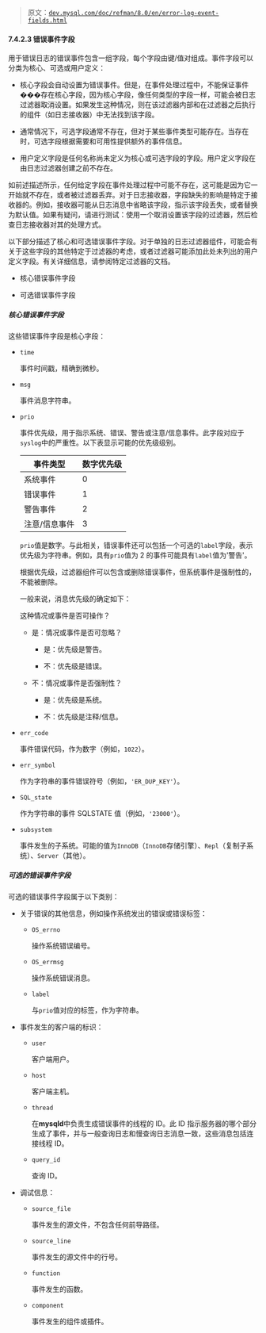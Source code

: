 > 原文：[`dev.mysql.com/doc/refman/8.0/en/error-log-event-fields.html`](https://dev.mysql.com/doc/refman/8.0/en/error-log-event-fields.html)

#### 7.4.2.3 错误事件字段

用于错误日志的错误事件包含一组字段，每个字段由键/值对组成。事件字段可以分类为核心、可选或用户定义：

+   核心字段会自动设置为错误事件。但是，在事件处理过程中，不能保证事件���存在核心字段，因为核心字段，像任何类型的字段一样，可能会被日志过滤器取消设置。如果发生这种情况，则在该过滤器内部和在过滤器之后执行的组件（如日志接收器）中无法找到该字段。

+   通常情况下，可选字段通常不存在，但对于某些事件类型可能存在。当存在时，可选字段根据需要和可用性提供额外的事件信息。

+   用户定义字段是任何名称尚未定义为核心或可选字段的字段。用户定义字段在由日志过滤器创建之前不存在。

如前述描述所示，任何给定字段在事件处理过程中可能不存在，这可能是因为它一开始就不存在，或者被过滤器丢弃。对于日志接收器，字段缺失的影响是特定于接收器的。例如，接收器可能从日志消息中省略该字段，指示该字段丢失，或者替换为默认值。如果有疑问，请进行测试：使用一个取消设置该字段的过滤器，然后检查日志接收器对其的处理方式。

以下部分描述了核心和可选错误事件字段。对于单独的日志过滤器组件，可能会有关于这些字段的其他特定于过滤器的考虑，或者过滤器可能添加此处未列出的用户定义字段。有关详细信息，请参阅特定过滤器的文档。

+   核心错误事件字段

+   可选错误事件字段

##### 核心错误事件字段

这些错误事件字段是核心字段：

+   `time`

    事件时间戳，精确到微秒。

+   `msg`

    事件消息字符串。

+   `prio`

    事件优先级，用于指示系统、错误、警告或注意/信息事件。此字段对应于`syslog`中的严重性。以下表显示可能的优先级级别。

    | 事件类型 | 数字优先级 |
    | --- | --- |
    | 系统事件 | 0 |
    | 错误事件 | 1 |
    | 警告事件 | 2 |
    | 注意/信息事件 | 3 |

    `prio`值是数字。与此相关，错误事件还可以包括一个可选的`label`字段，表示优先级为字符串。例如，具有`prio`值为 2 的事件可能具有`label`值为'警告'。

    根据优先级，过滤器组件可以包含或删除错误事件，但系统事件是强制性的，不能被删除。

    一般来说，消息优先级的确定如下：

    这种情况或事件是否可操作？

    +   是：情况或事件是否可忽略？

        +   是：优先级是警告。

        +   不：优先级是错误。

    +   不：情况或事件是否强制性？

        +   是：优先级是系统。

        +   不：优先级是注释/信息。

+   `err_code`

    事件错误代码，作为数字（例如，`1022`）。

+   `err_symbol`

    作为字符串的事件错误符号（例如，`'ER_DUP_KEY'`）。

+   `SQL_state`

    作为字符串的事件 SQLSTATE 值（例如，`'23000'`）。

+   `subsystem`

    事件发生的子系统。可能的值为`InnoDB`（`InnoDB`存储引擎）、`Repl`（复制子系统）、`Server`（其他）。

##### 可选的错误事件字段

可选的错误事件字段属于以下类别：

+   关于错误的其他信息，例如操作系统发出的错误或错误标签：

    +   `OS_errno`

        操作系统错误编号。

    +   `OS_errmsg`

        操作系统错误消息。

    +   `label`

        与`prio`值对应的标签，作为字符串。

+   事件发生的客户端的标识：

    +   `user`

        客户端用户。

    +   `host`

        客户端主机。

    +   `thread`

        在**mysqld**中负责生成错误事件的线程的 ID。此 ID 指示服务器的哪个部分生成了事件，并与一般查询日志和慢查询日志消息一致，这些消息包括连接线程 ID。

    +   `query_id`

        查询 ID。

+   调试信息：

    +   `source_file`

        事件发生的源文件，不包含任何前导路径。

    +   `source_line`

        事件发生的源文件中的行号。

    +   `function`

        事件发生的函数。

    +   `component`

        事件发生的组件或插件。
